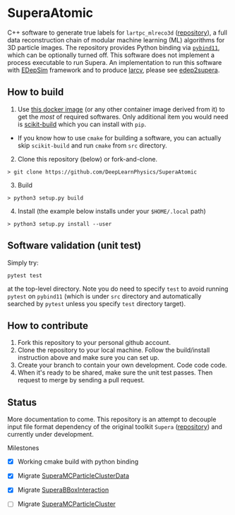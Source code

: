 # SuperaAtomic

C++ software to generate true labels for `lartpc_mlreco3d` ([repository](https://github.com/DeepLearnPhysics/lartpc_mlreco3d)), a full data reconstruction chain of modular machine learning (ML) algorithms for 3D particle images. The repository provides Python binding via [`pybind11`](https://pybind11.readthedocs.io/en/stable/), which can be optionally turned off. This software does not implement a process executable to run Supera. An implementation to run this software with [EDepSim](https://github.com/ClarkMcGrew/edep-sim) framework and to produce [larcv](https://github.com/DeepLearnPhysics/larcv3), please see [edep2supera](https://github.com/DeepLearnPhysics/edep2supera).

## How to build
1. Use [this docker image](https://hub.docker.com/layers/deeplearnphysics/larcv2/ub20.04-cuda11.3-cudnn8-pytorch1.10.0-larndsim/images/sha256-b9a67dfabf5190dbd67745cf739f9aeb6a357a6f4580df4702210bdfafa0221b?context=explore) (or any other container image derived from it) to get the _most_ of required softwares. Only additional item you would need is [scikit-build](https://scikit-build.readthedocs.io/en/latest/skbuild.html) which you can install with `pip`. 
  - If you know how to use `cmake` for building a software, you can actually skip `scikit-build` and run `cmake` from `src` directory.
2. Clone this repository (below) or fork-and-clone.
```
> git clone https://github.com/DeepLearnPhysics/SuperaAtomic
```
3. Build 
```
> python3 setup.py build
```
4. Install (the example below installs under your `$HOME/.local` path)
```
> python3 setup.py install --user
```

## Software validation (unit test)
Simply try:
```
pytest test
```
at the top-level directory. Note you do need to specify `test` to avoid running `pytest` on `pybind11` (which is under `src` directory and automatically searched by `pytest` unless you specify `test` directory target).

## How to contribute
1. Fork this repository to your personal github account.
2. Clone the repository to your local machine. Follow the build/install instruction above and make sure you can set up.
3. Create your branch to contain your own development.  Code code code.
4. When it's ready to be shared, make sure the unit test passes. Then request to merge by sending a pull request.

## Status

More documentation to come.
This repository is an attempt to decouple input file format dependency of the original toolkit `Supera` ([repository](https://github.com/DeepLearnPhysics/Supera)) and currently under development.

Milestones

- [x] Working cmake build with python binding

- [x] Migrate [SuperaMCParticleClusterData](https://github.com/DeepLearnPhysics/Supera/blob/icarus/SuperaMCParticleClusterData.h)

- [x] Migrate [SuperaBBoxInteraction](https://github.com/DeepLearnPhysics/Supera/blob/icarus/SuperaBBoxInteraction.h)

- [ ] Migrate [SuperaMCParticleCluster](https://github.com/DeepLearnPhysics/Supera/blob/icarus/SuperaMCParticleCluster.h)

